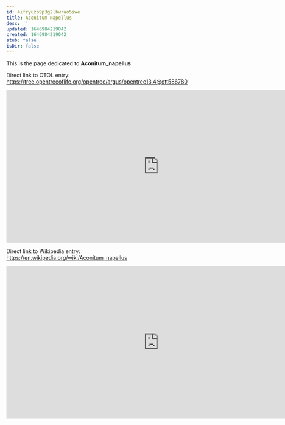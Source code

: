 ```yaml
---
id: 4ifryuzo9p3g2lbwrao5swe
title: Aconitum Napellus
desc: ''
updated: 1646984219042
created: 1646984219042
stub: false
isDir: false
---
```

This is the page dedicated to **Aconitum_napellus**


Direct link to OTOL entry: https://tree.opentreeoflife.org/opentree/argus/opentree13.4@ott586780



<html>
    <body>
    <iframe src="https://tree.opentreeoflife.org/opentree/argus/opentree13.4@ott586780"
    width="800" height="400" frameborder="0" allowfullscreen> </iframe>
    </body>
</html>
    


Direct link to Wikipedia entry: https://en.wikipedia.org/wiki/Aconitum_napellus



<html>
    <body>
    <iframe src="https://en.wikipedia.org/wiki/Aconitum_napellus"
    width="800" height="400" frameborder="0" allowfullscreen> </iframe>
    </body>
</html>
    
